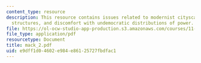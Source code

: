 ```yaml
---
content_type: resource
description: This resource contains issues related to modernist cityscapes, social
  structures, and discomfort with undemocratic distributions of power.
file: https://ol-ocw-studio-app-production.s3.amazonaws.com/courses/11-329-social-theory-and-the-city-fall-2005/e9dff1d04602e984e86125727fbdfac1_mack_2.pdf
file_type: application/pdf
resourcetype: Document
title: mack_2.pdf
uid: e9dff1d0-4602-e984-e861-25727fbdfac1
---
```

